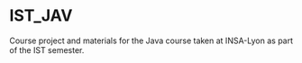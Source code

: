 # IST_JAV
Course project and materials for the Java course taken at INSA-Lyon as part of the IST semester.
